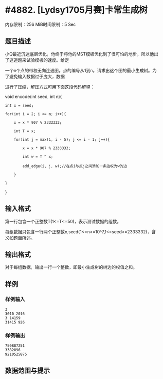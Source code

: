 # #4882. [Lydsy1705月赛]卡常生成树

内存限制：256 MiB时间限制：5 Sec

## 题目描述

小Q最近沉迷底层优化，他终于将他的MST模板优化到了很可怕的地步，所以他出了这道题来试验模板的速度。给定

一个n个点的带权无向连通图，点的编号从1到n，请求出这个图的最小生成树。为了避免输入数据过于庞大，数据

进行了压缩，解压方式可用下面这段代码解释：

void encode(int seed, int n){

    int x = seed;

    for(int i = 2; i <= n; i++){

        x = x * 907 % 2333333;

        int T = x;

        for(int j = max(1, i - 5); j <= i - 1; j++){

            x = x * 907 % 2333333;

            int w = T ^ x;

            add_edge(i, j, w);//在点i与点j之间添加一条边权为w的边

        }

    }

}

## 输入格式

第一行包含一个正整数T(1<=T<=50)，表示测试数据的组数。

每组数据只包含一行两个正整数n,seed(1<=n<=10^7,1<=seed<=2333332)，含义如题面所述。

## 输出格式

对于每组数据，输出一行一个整数，即最小生成树的树边的权值之和。

## 样例

### 样例输入

    
    3
    3010 2016
    3 14159
    31415 926
    

### 样例输出

    
    750887251
    3382896
    9210525875
    

## 数据范围与提示
